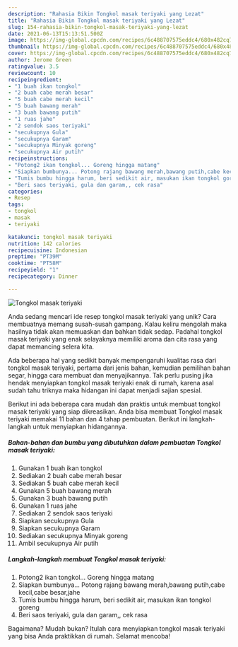 ```yaml
---
description: "Rahasia Bikin Tongkol masak teriyaki yang Lezat"
title: "Rahasia Bikin Tongkol masak teriyaki yang Lezat"
slug: 154-rahasia-bikin-tongkol-masak-teriyaki-yang-lezat
date: 2021-06-13T15:13:51.500Z
image: https://img-global.cpcdn.com/recipes/6c488707575eddc4/680x482cq70/tongkol-masak-teriyaki-foto-resep-utama.jpg
thumbnail: https://img-global.cpcdn.com/recipes/6c488707575eddc4/680x482cq70/tongkol-masak-teriyaki-foto-resep-utama.jpg
cover: https://img-global.cpcdn.com/recipes/6c488707575eddc4/680x482cq70/tongkol-masak-teriyaki-foto-resep-utama.jpg
author: Jerome Green
ratingvalue: 3.5
reviewcount: 10
recipeingredient:
- "1 buah ikan tongkol"
- "2 buah cabe merah besar"
- "5 buah cabe merah kecil"
- "5 buah bawang merah"
- "3 buah bawang putih"
- "1 ruas jahe"
- "2 sendok saos teriyaki"
- "secukupnya Gula"
- "secukupnya Garam"
- "secukupnya Minyak goreng"
- "secukupnya Air putih"
recipeinstructions:
- "Potong2 ikan tongkol... Goreng hingga matang"
- "Siapkan bumbunya... Potong rajang bawang merah,bawang putih,cabe kecil,cabe besar,jahe"
- "Tumis bumbu hingga harum, beri sedikit air, masukan ikan tongkol goreng"
- "Beri saos teriyaki, gula dan garam,, cek rasa"
categories:
- Resep
tags:
- tongkol
- masak
- teriyaki

katakunci: tongkol masak teriyaki 
nutrition: 142 calories
recipecuisine: Indonesian
preptime: "PT39M"
cooktime: "PT58M"
recipeyield: "1"
recipecategory: Dinner

---
```



![Tongkol masak teriyaki](https://img-global.cpcdn.com/recipes/6c488707575eddc4/680x482cq70/tongkol-masak-teriyaki-foto-resep-utama.jpg)

Anda sedang mencari ide resep tongkol masak teriyaki yang unik? Cara membuatnya memang susah-susah gampang. Kalau keliru mengolah maka hasilnya tidak akan memuaskan dan bahkan tidak sedap. Padahal tongkol masak teriyaki yang enak selayaknya memiliki aroma dan cita rasa yang dapat memancing selera kita.

Ada beberapa hal yang sedikit banyak mempengaruhi kualitas rasa dari tongkol masak teriyaki, pertama dari jenis bahan, kemudian pemilihan bahan segar, hingga cara membuat dan menyajikannya. Tak perlu pusing jika hendak menyiapkan tongkol masak teriyaki enak di rumah, karena asal sudah tahu triknya maka hidangan ini dapat menjadi sajian spesial.




Berikut ini ada beberapa cara mudah dan praktis untuk membuat tongkol masak teriyaki yang siap dikreasikan. Anda bisa membuat Tongkol masak teriyaki memakai 11 bahan dan 4 tahap pembuatan. Berikut ini langkah-langkah untuk menyiapkan hidangannya.

<!--inarticleads1-->

##### Bahan-bahan dan bumbu yang dibutuhkan dalam pembuatan Tongkol masak teriyaki:

1. Gunakan 1 buah ikan tongkol
1. Sediakan 2 buah cabe merah besar
1. Sediakan 5 buah cabe merah kecil
1. Gunakan 5 buah bawang merah
1. Gunakan 3 buah bawang putih
1. Gunakan 1 ruas jahe
1. Sediakan 2 sendok saos teriyaki
1. Siapkan secukupnya Gula
1. Siapkan secukupnya Garam
1. Sediakan secukupnya Minyak goreng
1. Ambil secukupnya Air putih




<!--inarticleads2-->

##### Langkah-langkah membuat Tongkol masak teriyaki:

1. Potong2 ikan tongkol... Goreng hingga matang
1. Siapkan bumbunya... Potong rajang bawang merah,bawang putih,cabe kecil,cabe besar,jahe
1. Tumis bumbu hingga harum, beri sedikit air, masukan ikan tongkol goreng
1. Beri saos teriyaki, gula dan garam,, cek rasa




Bagaimana? Mudah bukan? Itulah cara menyiapkan tongkol masak teriyaki yang bisa Anda praktikkan di rumah. Selamat mencoba!
